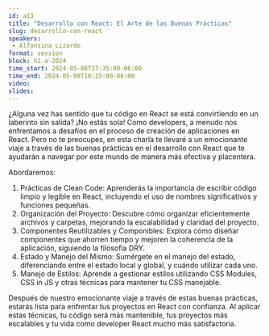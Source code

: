 ```yaml
---
id: a13
title: "Desarrollo con React: El Arte de las Buenas Prácticas"
slug: desarrollo-con-react
speakers:
 - Alfonsina Lizardo
format: session
block: h1-a-2024
time_start: 2024-05-08T17:35:00-06:00
time_end: 2024-05-08T18:15:00-06:00
video:
slides:
---
```


¿Alguna vez has sentido que tu código en React se está convirtiendo en un laberinto sin salida? ¡No estás sola! Como developers, a menudo nos enfrentamos a desafíos en el proceso de creación de aplicaciones en React. Pero no te preocupes, en esta charla te llevaré a un emocionante viaje a través de las buenas prácticas en el desarrollo con React que te ayudarán a navegar por este mundo de manera más efectiva y placentera.

Abordaremos:

1. Prácticas de Clean Code: Aprenderás la importancia de escribir código limpio y legible en React, incluyendo el uso de nombres significativos y funciones pequeñas.
2. Organización del Proyecto: Descubre cómo organizar eficientemente archivos y carpetas, mejorando la escalabilidad y claridad del proyecto.
3. Componentes Reutilizables y Componibles: Explora cómo diseñar componentes que ahorren tiempo y mejoren la coherencia de la aplicación, siguiendo la filosofía DRY.
4. Estado y Manejo del Mismo: Sumérgete en el manejo del estado, diferenciando entre el estado local y global, y cuándo utilizar cada uno.
5. Manejo de Estilos: Aprende a gestionar estilos utilizando CSS Modules, CSS in JS y otras técnicas para mantener tu CSS manejable.

Después de nuestro emocionante viaje a través de estas buenas prácticas, estarás lista para enfrentar tus proyectos en React con confianza. Al aplicar estas técnicas, tu código será más mantenible, tus proyectos más escalables y tu vida como developer React mucho más satisfactoria.